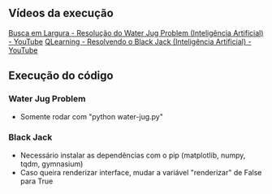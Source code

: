 ## Vídeos da execução

[Busca em Largura - Resolução do Water Jug Problem (Inteligência Artificial) - YouTube](https://www.youtube.com/watch?v=e4lKbjBIxwY)
[QLearning - Resolvendo o Black Jack (Inteligência Artificial) - YouTube](https://www.youtube.com/watch?v=B7xUMye24rc)

## Execução do código
### Water Jug Problem
* Somente rodar com "python water-jug.py"
### Black Jack
* Necessário instalar as dependências com o pip (matplotlib, numpy, tqdm, gymnasium)
* Caso queira renderizar interface, mudar a variável "renderizar" de False para True